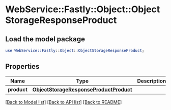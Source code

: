 # WebService::Fastly::Object::ObjectStorageResponseProduct

## Load the model package
```perl
use WebService::Fastly::Object::ObjectStorageResponseProduct;
```

## Properties
Name | Type | Description | Notes
------------ | ------------- | ------------- | -------------
**product** | [**ObjectStorageResponseProductProduct**](ObjectStorageResponseProductProduct.md) |  | [optional] 

[[Back to Model list]](../README.md#documentation-for-models) [[Back to API list]](../README.md#documentation-for-api-endpoints) [[Back to README]](../README.md)


